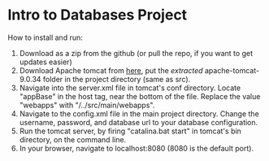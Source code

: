 # Intro to Databases Project

How to install and run:

1. Download as a zip from the github (or pull the repo, if you want to get updates easier)
2. Download Apache tomcat from <a href="https://tomcat.apache.org/download-90.cgi">here</a>, put the <i>extracted</i> apache-tomcat-9.0.34 folder in the project directory (same as src).
3. Navigate into the server.xml file in tomcat's conf directory. Locate "appBase" in the host tag, near the bottom of the file. Replace the value "webapps" with "/../src/main/webapps".
4. Navigate to the config.xml file in the main project directory. Change the username, password, and database url to your database configuration.
5. Run the tomcat server, by firing "catalina.bat start" in tomcat's bin directory, on the command line.
6. In your browser, navigate to localhost:8080 (8080 is the default port).